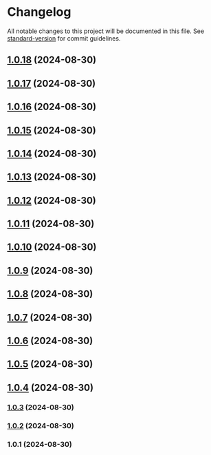# Changelog

All notable changes to this project will be documented in this file. See [standard-version](https://github.com/conventional-changelog/standard-version) for commit guidelines.

## [1.0.18](https://github.com/maemreyo/openapi-paths-gen/compare/v1.0.17...v1.0.18) (2024-08-30)



## [1.0.17](https://github.com/maemreyo/openapi-paths-gen/compare/v1.0.16...v1.0.17) (2024-08-30)



## [1.0.16](https://github.com/maemreyo/openapi-paths-gen/compare/v1.0.15...v1.0.16) (2024-08-30)



## [1.0.15](https://github.com/maemreyo/openapi-paths-gen/compare/v1.0.14...v1.0.15) (2024-08-30)



## [1.0.14](https://github.com/maemreyo/openapi-paths-gen/compare/v1.0.13...v1.0.14) (2024-08-30)



## [1.0.13](https://github.com/maemreyo/openapi-paths-gen/compare/v1.0.12...v1.0.13) (2024-08-30)



## [1.0.12](https://github.com/maemreyo/openapi-paths-gen/compare/v1.0.11...v1.0.12) (2024-08-30)



## [1.0.11](https://github.com/maemreyo/openapi-paths-gen/compare/v1.0.10...v1.0.11) (2024-08-30)



## [1.0.10](https://github.com/maemreyo/openapi-paths-gen/compare/v1.0.9...v1.0.10) (2024-08-30)



## [1.0.9](https://github.com/maemreyo/openapi-paths-gen/compare/v1.0.8...v1.0.9) (2024-08-30)



## [1.0.8](https://github.com/maemreyo/openapi-paths-gen/compare/v1.0.7...v1.0.8) (2024-08-30)



## [1.0.7](https://github.com/maemreyo/openapi-paths-gen/compare/v1.0.6...v1.0.7) (2024-08-30)



## [1.0.6](https://github.com/maemreyo/openapi-paths-gen/compare/v1.0.5...v1.0.6) (2024-08-30)



## [1.0.5](https://github.com/maemreyo/openapi-paths-gen/compare/v1.0.4...v1.0.5) (2024-08-30)



## [1.0.4](https://github.com/maemreyo/openapi-paths-gen/compare/v1.0.3...v1.0.4) (2024-08-30)



### [1.0.3](https://github.com/maemreyo/openapi-paths-gen/compare/v1.0.2...v1.0.3) (2024-08-30)

### [1.0.2](https://github.com/maemreyo/openapi-paths-gen/compare/v1.0.1...v1.0.2) (2024-08-30)

### 1.0.1 (2024-08-30)
